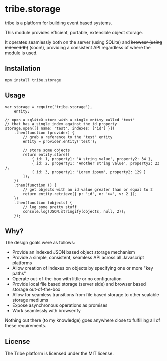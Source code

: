 ﻿tribe.storage
=============

tribe is a platform for building event based systems.

This module provides efficient, portable, extensible object storage. 

It operates seamlessly both on the server (using SQLite) and ~~browser (using indexeddb)~~ (soon!), providing a consistent API regardless of where the module is used.

Installation
------------

    npm install tribe.storage

Usage
-----

	var storage = require('tribe.storage'),
		entity;

	// open a sqlite3 store with a single entity called "test"
	// that has a single index against the id property
	storage.open([{ name: 'test', indexes: ['id'] }])
		.then(function (provider) {
			// grab a reference to the "test" entity
			entity = provider.entity('test');

			// store some objects
			return entity.store([
				{ id: 1, property1: 'A string value', property2: 34 },
				{ id: 2, property1: 'Another string value', property2: 23 },
				{ id: 3, property1: 'Lorem ipsum', property2: 129 }
			]);
		})
		.then(function () {
			// get objects with an id value greater than or equal to 2
			return entity.retrieve({ p: 'id', o: '>=', v: 2 });
		})
		.then(function (objects) {
			// log some pretty stuff
			console.log(JSON.stringify(objects, null, 2));
		});

Why?
----

The design goals were as follows:

- Provide an indexed JSON based object storage mechanism
- Provide a simple, consistent, seamless API across all Javascript platforms
- Allow creation of indexes on objects by specifying one or more "key paths"
- Operate out-of-the-box with little or no configuration
- Provide local file based storage (server side) and browser based storage out-of-the-box
- Allow for seamless transitions from file based storage to other scalable storage mediums
- Expose asynchronous operations as promises
- Work seamlessly with browserify

Nothing out there (to my knowledge) goes anywhere close to fulfilling all of these requirements.

License
-------

The Tribe platform is licensed under the MIT license.